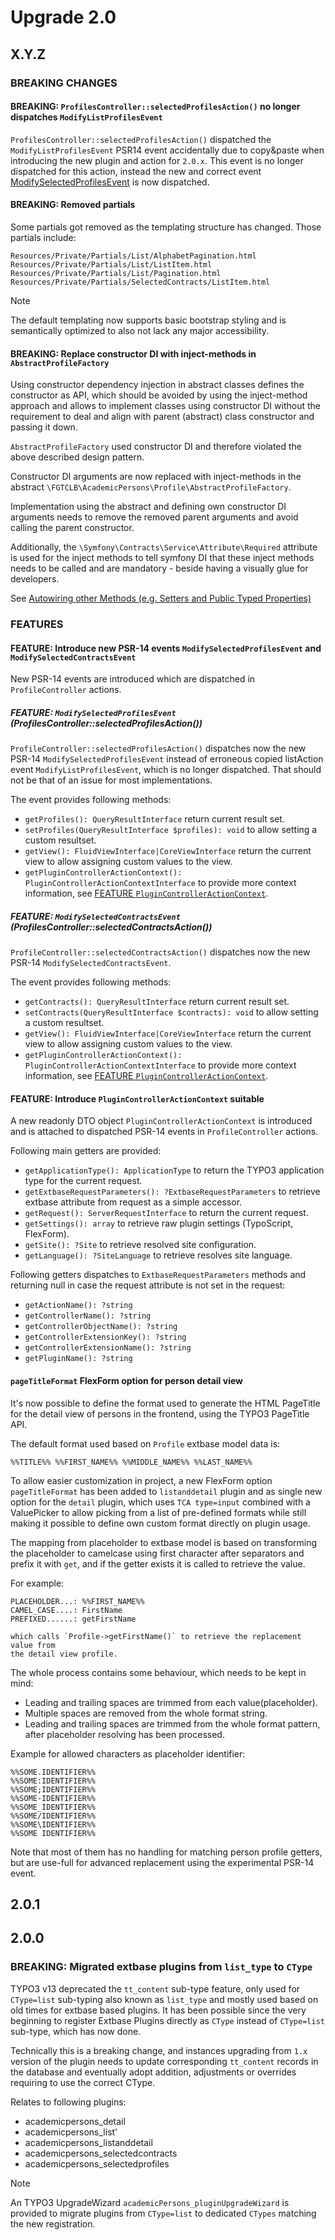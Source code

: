 # Upgrade 2.0

## X.Y.Z

### BREAKING CHANGES

#### BREAKING: `ProfilesController::selectedProfilesAction()` no longer dispatches `ModifyListProfilesEvent`

`ProfilesController::selectedProfilesAction()` dispatched the `ModifyListProfilesEvent`
PSR14 event accidentally due to copy&paste when introducing the new plugin and action
for `2.0.x`. This event is no longer dispatched for this action, instead the new and
correct event [ModifySelectedProfilesEvent](#feature-modifyselectedprofilesevent-profilescontrollerselectedprofilesaction)
is now dispatched.

#### BREAKING: Removed partials

Some partials got removed as the templating structure has changed. Those partials include:

`Resources/Private/Partials/List/AlphabetPagination.html`
`Resources/Private/Partials/List/ListItem.html`
`Resources/Private/Partials/List/Pagination.html`
`Resources/Private/Partials/SelectedContracts/ListItem.html`

> [!NOTE]
> The default templating now supports basic bootstrap styling and is semantically optimized
> to also not lack any major accessibility.

#### BREAKING: Replace constructor DI with inject-methods in `AbstractProfileFactory`

Using constructor dependency injection in abstract classes defines the constructor
as API, which should be avoided by using the inject-method approach and allows to
implement classes using constructor DI without the requirement to deal and align
with parent (abstract) class constructor and passing it down.

`AbstractProfileFactory` used constructor DI and therefore violated the above
described design pattern.

Constructor DI arguments are now replaced with inject-methods in the abstract
`\FGTCLB\AcademicPersons\Profile\AbstractProfileFactory`.

Implementation using the abstract and defining own constructor DI arguments
needs to remove the removed parent arguments and avoid calling the parent
constructor.

Additionally, the `\Symfony\Contracts\Service\Attribute\Required` attribute is
used for the inject methods to tell symfony DI that these inject methods needs
to be called and are mandatory - beside having a visually glue for developers.

See [Autowiring other Methods (e.g. Setters and Public Typed Properties)](https://symfony.com/doc/current/service_container/autowiring.html#autowiring-other-methods-e-g-setters-and-public-typed-properties)

### FEATURES

#### FEATURE: Introduce new PSR-14 events `ModifySelectedProfilesEvent` and `ModifySelectedContractsEvent`

New PSR-14 events are introduced which are dispatched in `ProfileController`
actions.

##### FEATURE: `ModifySelectedProfilesEvent` (ProfilesController::selectedProfilesAction())

`ProfileController::selectedProfilesAction()` dispatches now the new PSR-14
`ModifySelectedProfilesEvent` instead of erroneous copied listAction event
`ModifyListProfilesEvent`, which is no longer dispatched. That should not
be that of an issue for most implementations.

The event provides following methods:

* `getProfiles(): QueryResultInterface` return current result set.
* `setProfiles(QueryResultInterface $profiles): void` to allow setting a custom
  resultset.
* `getView(): FluidViewInterface|CoreViewInterface` return the current view to
  allow assigning custom values to the view.
* `getPluginControllerActionContext(): PluginControllerActionContextInterface`
  to provide more context information, see [FEATURE `PluginControllerActionContext`](#feature-introduce-plugincontrolleractioncontext-suitable).

##### FEATURE: `ModifySelectedContractsEvent` (ProfilesController::selectedContractsAction())

`ProfileController::selectedContractsAction()` dispatches now the new PSR-14
`ModifySelectedContractsEvent`.

The event provides following methods:

* `getContracts(): QueryResultInterface` return current result set.
* `setContracts(QueryResultInterface $contracts): void` to allow setting a custom
  resultset.
* `getView(): FluidViewInterface|CoreViewInterface` return the current view to
  allow assigning custom values to the view.
* `getPluginControllerActionContext(): PluginControllerActionContextInterface`
  to provide more context information, see [FEATURE `PluginControllerActionContext`](#feature-introduce-plugincontrolleractioncontext-suitable).

#### FEATURE: Introduce `PluginControllerActionContext` suitable

A new readonly DTO object `PluginControllerActionContext` is introduced and is
attached to dispatched PSR-14 events in `ProfileController` actions.

Following main getters are provided:

*   `getApplicationType(): ApplicationType` to return the TYPO3 application type
    for the current request.
*   `getExtbaseRequestParameters(): ?ExtbaseRequestParameters` to retrieve extbase
    attribute from request as a simple accessor.
*   `getRequest(): ServerRequestInterface` to return the current request.
*   `getSettings(): array` to retrieve raw plugin settings (TypoScript, FlexForm).
*   `getSite(): ?Site` to retrieve resolved site configuration.
*   `getLanguage(): ?SiteLanguage` to retrieve resolves site language.

Following getters dispatches to `ExtbaseRequestParameters` methods and returning
null in case the request attribute is not set in the request:

* `getActionName(): ?string`
* `getControllerName(): ?string`
* `getControllerObjectName(): ?string`
* `getControllerExtensionKey(): ?string`
* `getControllerExtensionName(): ?string`
* `getPluginName(): ?string`

#### `pageTitleFormat` FlexForm option for person detail view

It's now possible to define the format used to generate the HTML PageTitle for
the detail view of persons in the frontend, using the TYPO3 PageTitle API.

The default format used based on `Profile` extbase model data is:

```
%%TITLE%% %%FIRST_NAME%% %%MIDDLE_NAME%% %%LAST_NAME%%
```

To allow easier customization in project, a new FlexForm option `pageTitleFormat`
has been added to `listanddetail` plugin and as single new option for the `detail`
plugin, which uses `TCA type=input` combined with a ValuePicker to allow picking
from a list of pre-defined formats while still making it possible to define own
custom format directly on plugin usage.

The mapping from placeholder to extbase model is based on transforming the
placeholder to camelcase using first character after separators and prefix
it with `get`, and if the getter exists it is called to retrieve the value.

For example:

```
PLACEHOLDER...: %%FIRST_NAME%%
CAMEL_CASE....: FirstName
PREFIXED......: getFirstName

which calls `Profile->getFirstName()` to retrieve the replacement value from
the detail view profile.
```

The whole process contains some behaviour, which needs to be kept in mind:

* Leading and trailing spaces are trimmed from each value(placeholder).
* Multiple spaces are removed from the whole format string.
* Leading and trailing spaces are trimmed from the whole format pattern, after
  placeholder resolving has been processed.

Example for allowed characters as placeholder identifier:

```
%%SOME.IDENTIFIER%%
%%SOME:IDENTIFIER%%
%%SOME;IDENTIFIER%%
%%SOME-IDENTIFIER%%
%%SOME_IDENTIFIER%%
%%SOME/IDENTIFIER%%
%%SOME\IDENTIFIER%%
%%SOME IDENTIFIER%%
```
Note that most of them has no handling for matching person profile getters, but
are use-full for advanced replacement using the experimental PSR-14 event.

## 2.0.1

## 2.0.0

### BREAKING: Migrated extbase plugins from `list_type` to `CType`

TYPO3 v13 deprecated the `tt_content` sub-type feature, only used for `CType=list` sub-typing also known
as `list_type` and mostly used based on old times for extbase based plugins. It has been possible since
the very beginning to register Extbase Plugins directly as `CType` instead of `CType=list` sub-type, which
has now done.

Technically this is a breaking change, and instances upgrading from `1.x` version of the plugin needs to
update corresponding `tt_content` records in the database and eventually adopt addition, adjustments or
overrides requiring to use the correct CType.

Relates to following plugins:

* academicpersons_detail
* academicpersons_list'
* academicpersons_listanddetail
* academicpersons_selectedcontracts
* academicpersons_selectedprofiles

> [!NOTE]
> An TYPO3 UpgradeWizard `academicPersons_pluginUpgradeWizard` is provided to migrate
> plugins from `CType=list` to dedicated `CTypes` matching the new registration.

